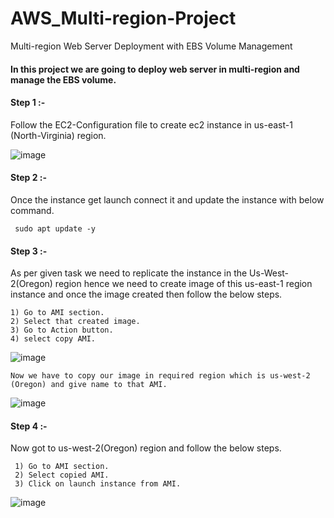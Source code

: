 # AWS_Multi-region-Project
Multi-region Web Server Deployment with EBS Volume Management

#### In this project we are going to deploy web server in multi-region and manage the EBS volume.

#### Step 1 :-

Follow the EC2-Configuration file to create ec2 instance in us-east-1 (North-Virginia) region.

![image](https://github.com/Kunal-Pere/AWS_Multi-region-Project/assets/157100045/5e0352fe-d3a3-468d-a01d-a30c5990ea53)

#### Step 2 :-

Once the instance get launch connect it and update the instance with below command.

     sudo apt update -y
#### Step 3 :-

As per given task we need to replicate the instance in the Us-West-2(Oregon) region hence we need to create image of this us-east-1 region instance and once the image created then follow the below steps.

    1) Go to AMI section.
    2) Select that created image.
    3) Go to Action button.
    4) select copy AMI.

![image](https://github.com/Kunal-Pere/AWS_Multi-region-Project/assets/157100045/846a9d6d-3e1f-4fce-96ca-b1541591e9a2)


    Now we have to copy our image in required region which is us-west-2 (Oregon) and give name to that AMI.

![image](https://github.com/Kunal-Pere/AWS_Multi-region-Project/assets/157100045/3ba92302-9f84-4895-9827-14b42e7b2893)


#### Step 4 :- 

Now got to us-west-2(Oregon) region and follow the below steps.

     1) Go to AMI section.
     2) Select copied AMI.
     3) Click on launch instance from AMI.

![image](https://github.com/Kunal-Pere/AWS_Multi-region-Project/assets/157100045/3a7c487e-d34c-4dee-abbc-e8275eb2cea5)

     

